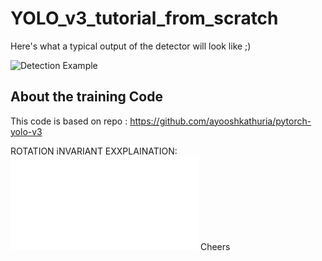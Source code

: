 # YOLO_v3_tutorial_from_scratch

Here's what a typical output of the detector will look like ;)

![Detection Example](https://i.imgur.com/m2jwnen.png)

## About the training Code

This code is based on repo : https://github.com/ayooshkathuria/pytorch-yolo-v3

ROTATION iNVARIANT EXXPLAINATION:
![](images/Decision.pdf)
Cheers

